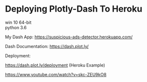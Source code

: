 # Deploying Plotly-Dash To Heroku
win 10 64-bit <br>
python 3.6

My Dash App: https://suspicious-ads-detector.herokuapp.com/

Dash Documentation: https://dash.plot.ly/

Deployment: 

https://dash.plot.ly/deployment (Heroku Example)

https://www.youtube.com/watch?v=skc-ZEU9kO8
